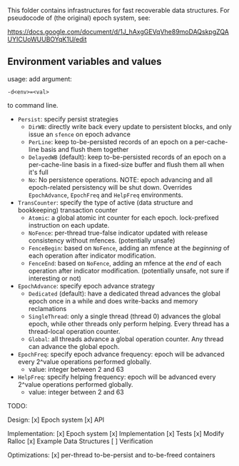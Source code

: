 This folder contains infrastructures for fast recoverable data structures. For
pseudocode of (the original) epoch system, see:

https://docs.google.com/document/d/1J_hAxgGEVqVhe89moDAQskpgZQAUYICUoWUUBOYqK1U/edit


## Environment variables and values
usage: add argument:
```
-d<env>=<val>
```
to command line.

* `Persist`: specify persist strategies
    * `DirWB`: directly write back every update to persistent blocks, and only issue an `sfence` on epoch advance
    * `PerLine`: keep to-be-persisted records of an epoch on a per-cache-line basis and flush them together
    * `DelayedWB` (default): keep to-be-persisted records of an epoch on a per-cache-line basis in a fixed-size buffer and flush them all when it's full
    * `No`: No persistence operations. NOTE: epoch advancing and all epoch-related persistency will be shut down. Overrides `EpochAdvance`, `EpochFreq` and `HelpFreq` environments.
* `TransCounter`: specify the type of active (data structure and bookkeeping) transaction counter
    * `Atomic`: a global atomic int counter for each epoch. lock-prefixed instruction on each update.
    * `NoFence`: per-thread true-false indicator updated with release consistency without mfences. (potentially unsafe)
    * `FenceBegin`: based on `NoFence`, adding an mfence at the _beginning_ of each operation after indicator modification.
    * `FenceEnd`: based on `NoFence`, adding an mfence at the _end_ of each operation after indicator modification. (potentially unsafe, not sure if interesting or not)
* `EpochAdvance`: specify epoch advance strategy
    * `Dedicated`  (default): have a dedicated thread advances the global epoch once in a while and does write-backs and memory reclamations
    * `SingleThread`: only a single thread (thread 0) advances the global epoch, while other threads only perform helping. Every thread has a thread-local operation counter.
    * `Global`: all threads advance a global operation counter. Any thread can advance the global epoch.
* `EpochFreq`: specify epoch advance frequency: epoch will be advanced every 2^value operations performed globally.
    * value: integer between 2 and 63
* `HelpFreq`: specify helping frequency: epoch will be advanced every 2^value operations performed globally.
    * value: integer between 2 and 63

TODO:

Design:
    [x] Epoch system
    [x] API

Implementation:
    [x] Epoch system
        [x] Implementation
        [x] Tests
    [x] Modify Ralloc
    [x] Example Data Structures
    [ ] Verification

Optimizations:
    [x] per-thread to-be-persist and to-be-freed containers
